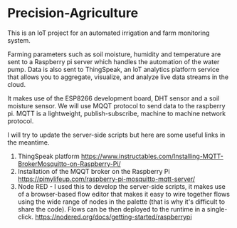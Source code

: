# Precision-Agriculture
This is an IoT project for an automated irrigation and farm monitoring system.

Farming parameters such as soil moisture, humidity and temperature are sent to a Raspberry pi server which handles the automation of the water pump. Data is also sent to ThingSpeak, an IoT analytics platform service that allows you to aggregate, visualize, and analyze live data streams in the cloud. 

It makes use of the ESP8266 development board, DHT sensor and a soil moisture sensor. We will use MQQT protocol to send data to the raspberry pi. MQTT is a lightweight, publish-subscribe, machine to machine network protocol.

I will try to update the server-side scripts but here are some useful links in the meantime.

1. ThingSpeak platform https://www.instructables.com/Installing-MQTT-BrokerMosquitto-on-Raspberry-Pi/
2. Installation of the MQQT broker on the Raspberry Pi https://pimylifeup.com/raspberry-pi-mosquitto-mqtt-server/
3. Node RED - I used this to develop the server-side scripts, it makes use of a browser-based flow editor that makes it easy to wire together flows using the wide range of nodes in the palette (that is why it's difficult to share the code). Flows can be then deployed to the runtime in a single-click. https://nodered.org/docs/getting-started/raspberrypi
